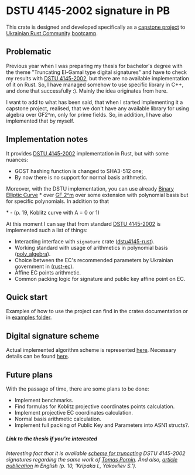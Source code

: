 # DSTU 4145-2002 signature in PB

This crate is designed and developed specifically as a [capstone project][1] to [Ukrainian Rust Community][2] [bootcamp][3].

## Problematic

Previous year when I was preparing my thesis for bachelor's degree with the theme "Truncating El-Gamal type digital
signatures" and have to check my results with [DSTU 4145-2002][4], but there are no available implementation of it on
Rust. So, I have managed somehow to use specific library in C++, and done that successfully :).
Mainly the idea originates from here.

I want to add to what has been said, that when I started implementing it a capstone project, realised, that we don't
have any available library for using algebra over GF2^m, only for prime fields. So, in addition, I have also implemented
that by myself.

## Implementation notes

It provides [DSTU 4145-2002][4] implementation in Rust, but with some nuances:

* GOST hashing function is changed to SHA3-512 one;
* By now there is no support for normal basis arithmetic.

Moreover, with the DSTU implementation, you can use already [Binary Elliptic Curve][7] * over [GF 2^m][8] over some
extension with polynomial basis but for specific polynomials. In addition to that

\* - (p. 19, Koblitz curve with A = 0 or 1)

At this moment I can say that from standard [DSTU 4145-2002][4] is implemented such a list of things:

* Interacting interface with `signature` crate ([dstu4145-rust][11]).
* Working standard with usage of arithmetics in polynomial basis ([poly_algebra][9]).
* Choice between the EC's recommended parameters by Ukrainian government in ([rust-ec][10]).
* Affine EC points arithmetic.
* Common packing logic for signature and public key affine point on EC.

## Quick start

Examples of how to use the project can find in the crates documentation or in [examples folder][6].

## Digital signature scheme

Actual implemented algorithm scheme is represented [here][4]. Necessary details can be found [here][4].

## Future plans

With the passage of time, there are some plans to be done:

* Implement benchmarks.
* Find formulas for Koblitz projective coordinates points calculation.
* Implement projective EC coordinates calculation.
* Normal basis arithmetic calculation.
* Implement full packing of Public Key and Parameters into ASN1 structs?.

##### Link to the thesis if you're interested
_Interesting fact that it is available [scheme for truncating][14] DSTU 4145-2002
signatures regarding the same work of [Tomas Pornin][13]._
_And also, [article publication][12] in English (p. 10, 'Kripaka I., Yakovliev S.')._

[1]: https://github.com/rust-lang-ua/rustcamp/tree/master/6_project
[2]: https://github.com/rust-lang-ua
[3]: https://github.com/rust-lang-ua/rustcamp
[4]: https://www.ksv.biz.ua/GOST/DSTY_ALL/DSTU2/dstu_4145-2002.pdf
[5]: ./assets/Readme
[6]: ./examples
[7]: https://nvlpubs.nist.gov/nistpubs/SpecialPublications/NIST.SP.800-186.pdf
[8]: https://en.wikipedia.org/wiki/GF%282%29
[9]: https://github.com/ikripaka/dstu4145-rust/tree/feature/dstu4145-pb/poly_algebra
[10]: https://github.com/ikripaka/dstu4145-rust/tree/feature/dstu4145-pb/rust-ec
[11]: https://github.com/ikripaka/dstu4145-rust/tree/feature/dstu4145-pb/dstu4145-rust
[12]: https://sites.google.com/viti.edu.ua/conference/english?authuser=0&pli=1
[13]: https://eprint.iacr.org/2022/938
[14]: https://ela.kpi.ua/handle/123456789/62109